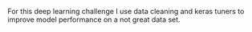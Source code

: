 For this deep learning challenge I use data cleaning and keras tuners to improve model performance on a not great data set.
